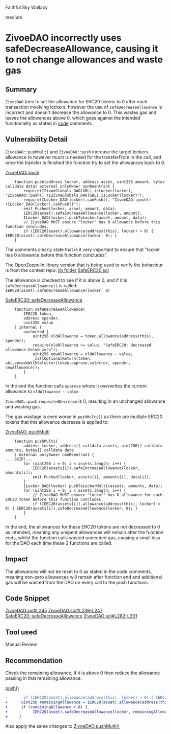 Faithful Sky Wallaby

medium

# ZivoeDAO incorrectly uses safeDecreaseAllowance, causing it to not change allowances and waste gas

## Summary

`ZivoeDAO` tries to set the allowance for ERC20 tokens to 0 after each transaction involving lockers, however the use of `safeDecreaseAllowance` is incorrect and doesn't decrease the allowance to 0. This wastes gas and leaves the allowances above 0, which goes against the intended functionality as stated in [code](https://github.com/sherlock-audit/2024-03-zivoe/blob/main/zivoe-core-foundry/src/ZivoeDAO.sol#L245) comments.

## Vulnerability Detail

`ZivoeDAO::pushMulti` and `ZivoeDAO::push` increase the target lockers allowance to however much is needed for the transferFrom in the call, and once the transfer is finished the function try to set the allowances back to 0. 

[ZivoeDAO::push](https://github.com/sherlock-audit/2024-03-zivoe/blob/main/zivoe-core-foundry/src/ZivoeDAO.sol#L239-L247)
```solidity
    function push(address locker, address asset, uint256 amount, bytes calldata data) external onlyOwner nonReentrant {
        require(IZivoeGlobals_DAO(GBL).isLocker(locker), "ZivoeDAO::push() !IZivoeGlobals_DAO(GBL).isLocker(locker)");
        require(ILocker_DAO(locker).canPush(), "ZivoeDAO::push() !ILocker_DAO(locker).canPush()");
        emit Pushed(locker, asset, amount, data);
        IERC20(asset).safeIncreaseAllowance(locker, amount);
        ILocker_DAO(locker).pushToLocker(asset, amount, data);
        // ZivoeDAO MUST ensure "locker" has 0 allowance before this function concludes.
        if (IERC20(asset).allowance(address(this), locker) > 0) { IERC20(asset).safeDecreaseAllowance(locker, 0); }
    }
```
The comments clearly state that is it very important to ensure that "locker has 0 allowance before this function concludes".

The OpenZeppelin library version that is being used to verify the behaviour is from the contest repo: 
[lib folder](https://github.com/sherlock-audit/2024-03-zivoe/tree/main/zivoe-core-foundry/lib)
[SafeERC20.sol](https://github.com/OpenZeppelin/openzeppelin-contracts/blob/4e5b11919e91b18b6683b6f49a1b4fdede579969/contracts/token/ERC20/utils/SafeERC20.sol)

The allowance is checked to see if it is above 0, and if it is `safeDecreaseAllowance()` is called:
`IERC20(asset).safeDecreaseAllowance(locker, 0)`

[SafeERC20::safeDecreaseAllowance](https://github.com/OpenZeppelin/openzeppelin-contracts/blob/4e5b11919e91b18b6683b6f49a1b4fdede579969/contracts/token/ERC20/utils/SafeERC20.sol#L70-L81)
```solidity
    function safeDecreaseAllowance(
        IERC20 token,
        address spender,
        uint256 value
    ) internal {
        unchecked {
            uint256 oldAllowance = token.allowance(address(this), spender);
            require(oldAllowance >= value, "SafeERC20: decreased allowance below zero");
            uint256 newAllowance = oldAllowance - value;
            _callOptionalReturn(token, abi.encodeWithSelector(token.approve.selector, spender, newAllowance));
        }
    }
```
In the end the function calls `approve` where it overwrites the current allowance to 
`oldAllowance - value`

`ZivoeDAO::push` `requestedDecrease` is 0, resulting in an unchanged allowance and wasting gas.

The gas wastage is even worse in `pushMulti()` as there are multiple ERC20 tokens that this allowance decrease is applied to:

[ZivoeDAO::pushMulti](https://github.com/sherlock-audit/2024-03-zivoe/blob/main/zivoe-core-foundry/src/ZivoeDAO.sol#L282-L301)
```solidity
    function pushMulti(
        address locker, address[] calldata assets, uint256[] calldata amounts, bytes[] calldata data
    ) external onlyOwner nonReentrant {
... SKIP!...
        for (uint256 i = 0; i < assets.length; i++) {
            IERC20(assets[i]).safeIncreaseAllowance(locker, amounts[i]);
            emit Pushed(locker, assets[i], amounts[i], data[i]);
        }
        ILocker_DAO(locker).pushToLockerMulti(assets, amounts, data);
        for (uint256 i = 0; i < assets.length; i++) {
            // ZivoeDAO MUST ensure "locker" has 0 allowance for each ERC20 token before this function concludes.
            if (IERC20(assets[i]).allowance(address(this), locker) > 0) { IERC20(assets[i]).safeDecreaseAllowance(locker, 0); }
        }
    }
```

In the end, the allowances for these ERC20 tokens are not decreased to 0 as intended, meaning any unspent allowances will remain after the function ends, whilst the function calls wasted unneeded gas, causing a small loss for the DAO each time these 2 functions are called.

## Impact

The allowances will not be reset to 0 as stated in the code comments, meaning non-zero allowances will remain after function end and additional gas will be wasted from the DAO on every call to the push functions.

## Code Snippet

[ZivoeDAO.sol#L245](https://github.com/sherlock-audit/2024-03-zivoe/blob/main/zivoe-core-foundry/src/ZivoeDAO.sol#L245)
[ZivoeDAO.sol#L239-L247](https://github.com/sherlock-audit/2024-03-zivoe/blob/main/zivoe-core-foundry/src/ZivoeDAO.sol#L239-L247)
[SafeERC20::safeDecreaseAllowance](https://github.com/OpenZeppelin/openzeppelin-contracts/blob/4e5b11919e91b18b6683b6f49a1b4fdede579969/contracts/token/ERC20/utils/SafeERC20.sol#L70-L81)
[ZivoeDAO.sol#L282-L301](https://github.com/sherlock-audit/2024-03-zivoe/blob/main/zivoe-core-foundry/src/ZivoeDAO.sol#L282-L301)

## Tool used

Manual Review

## Recommendation

Check the remaining allowance, if it is above 0 then reduce the allowance passing in that remaining allowance:

[push()](https://github.com/sherlock-audit/2024-03-zivoe/blob/main/zivoe-core-foundry/src/ZivoeDAO.sol#L246)
```diff
-       if (IERC20(asset).allowance(address(this), locker) > 0) { IERC20(asset).safeDecreaseAllowance(locker, 0); }
+      uint256 remainingAllowance = IERC20(asset).allowance(address(this), locker);
+      if (remainingAllowance > 0) { 
+           IERC20(asset).safeDecreaseAllowance(locker, remainingAllowance);
+     }
```

Also apply the same changes to [ZivoeDAO.pushMulti()](https://github.com/sherlock-audit/2024-03-zivoe/blob/main/zivoe-core-foundry/src/ZivoeDAO.sol#L282C14-L301)